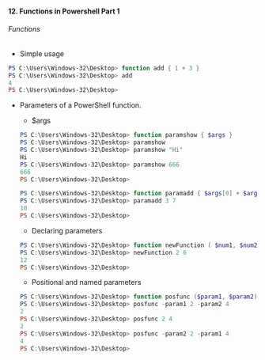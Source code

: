 #### 12. Functions in Powershell Part 1

###### Functions
- Simple usage

```PowerShell
PS C:\Users\Windows-32\Desktop> function add { 1 + 3 }
PS C:\Users\Windows-32\Desktop> add
4
PS C:\Users\Windows-32\Desktop>
```
- Parameters of a PowerShell function.    - $args
    
	```PowerShell
	PS C:\Users\Windows-32\Desktop> function paramshow { $args }
	PS C:\Users\Windows-32\Desktop> paramshow
	PS C:\Users\Windows-32\Desktop> paramshow "Hi"
	Hi
	PS C:\Users\Windows-32\Desktop> paramshow 666
	666
	PS C:\Users\Windows-32\Desktop>
	```
	
	```PowerShell
	PS C:\Users\Windows-32\Desktop> function paramadd { $args[0] + $args[1] }
	PS C:\Users\Windows-32\Desktop> paramadd 3 7
	10
	PS C:\Users\Windows-32\Desktop>
	```

    - Declaring parameters

	```PowerShell
	PS C:\Users\Windows-32\Desktop> function newFunction ( $num1, $num2 ) { $num1 * $num2 }
	PS C:\Users\Windows-32\Desktop> newFunction 2 6
	12
	PS C:\Users\Windows-32\Desktop>
	```

    - Positional and named parameters
	
	```PowerShell
	PS C:\Users\Windows-32\Desktop> function posfunc ($param1, $param2) { $param1 }
	PS C:\Users\Windows-32\Desktop> posfunc -param1 2 -param2 4
	2
	PS C:\Users\Windows-32\Desktop> posfunc 2 4
	2
	PS C:\Users\Windows-32\Desktop> posfunc -param2 2 -param1 4
	4
	PS C:\Users\Windows-32\Desktop>
	```